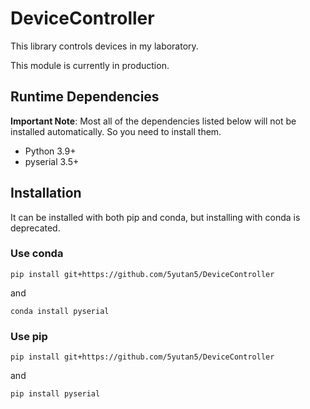 # DeviceController
This library controls devices in my laboratory.

This module is currently in production.

## Runtime Dependencies

**Important Note**: Most all of the dependencies listed below will not be installed automatically. So you need to install them.

- Python 3.9+
- pyserial 3.5+

## Installation

It can be installed with both pip and conda, but installing with conda is deprecated.

### Use conda

```
pip install git+https://github.com/5yutan5/DeviceController
```
and
```
conda install pyserial
```

### Use pip

```
pip install git+https://github.com/5yutan5/DeviceController
```
and
```
pip install pyserial
```
